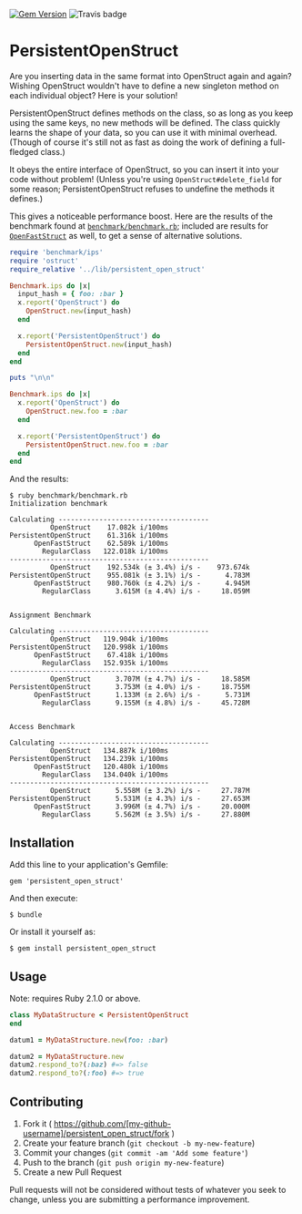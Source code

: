 [![Gem Version](https://badge.fury.io/rb/persistent_open_struct.svg)](http://badge.fury.io/rb/persistent_open_struct)
![Travis badge](https://travis-ci.org/amcaplan/persistent_open_struct.svg?branch=master)

# PersistentOpenStruct

Are you inserting data in the same format into OpenStruct again and again?
Wishing OpenStruct wouldn't have to define a new singleton method on each
individual object?  Here is your solution!

PersistentOpenStruct defines methods on the class, so as long as you keep using
the same keys, no new methods will be defined.  The class quickly learns the
shape of your data, so you can use it with minimal overhead.  (Though of course
it's still not as fast as doing the work of defining a full-fledged class.)

It obeys the entire interface of OpenStruct, so you can insert it into your code
without problem!  (Unless you're using `OpenStruct#delete_field` for some reason;
PersistentOpenStruct refuses to undefine the methods it defines.)

This gives a noticeable performance boost.  Here are the results of the benchmark
found at
[`benchmark/benchmark.rb`](http://github.com/amcaplan/persistent_open_struct/blob/master/benchmark/benchmark.rb);
included are
results for [`OpenFastStruct`](http://github.com/arturoherrero/ofstruct) as
well, to get a sense of alternative solutions.

``` ruby
require 'benchmark/ips'
require 'ostruct'
require_relative '../lib/persistent_open_struct'

Benchmark.ips do |x|
  input_hash = { foo: :bar }
  x.report('OpenStruct') do
    OpenStruct.new(input_hash)
  end

  x.report('PersistentOpenStruct') do
    PersistentOpenStruct.new(input_hash)
  end
end

puts "\n\n"

Benchmark.ips do |x|
  x.report('OpenStruct') do
    OpenStruct.new.foo = :bar
  end

  x.report('PersistentOpenStruct') do
    PersistentOpenStruct.new.foo = :bar
  end
end
```
And the results:
```
$ ruby benchmark/benchmark.rb 
Initialization benchmark

Calculating -------------------------------------
          OpenStruct    17.082k i/100ms
PersistentOpenStruct    61.316k i/100ms
      OpenFastStruct    62.589k i/100ms
        RegularClass   122.018k i/100ms
-------------------------------------------------
          OpenStruct    192.534k (± 3.4%) i/s -    973.674k
PersistentOpenStruct    955.081k (± 3.1%) i/s -      4.783M
      OpenFastStruct    980.760k (± 4.2%) i/s -      4.945M
        RegularClass      3.615M (± 4.4%) i/s -     18.059M


Assignment Benchmark

Calculating -------------------------------------
          OpenStruct   119.904k i/100ms
PersistentOpenStruct   120.998k i/100ms
      OpenFastStruct    67.418k i/100ms
        RegularClass   152.935k i/100ms
-------------------------------------------------
          OpenStruct      3.707M (± 4.7%) i/s -     18.585M
PersistentOpenStruct      3.753M (± 4.0%) i/s -     18.755M
      OpenFastStruct      1.133M (± 2.6%) i/s -      5.731M
        RegularClass      9.155M (± 4.8%) i/s -     45.728M


Access Benchmark

Calculating -------------------------------------
          OpenStruct   134.887k i/100ms
PersistentOpenStruct   134.239k i/100ms
      OpenFastStruct   120.480k i/100ms
        RegularClass   134.040k i/100ms
-------------------------------------------------
          OpenStruct      5.558M (± 3.2%) i/s -     27.787M
PersistentOpenStruct      5.531M (± 4.3%) i/s -     27.653M
      OpenFastStruct      3.996M (± 4.7%) i/s -     20.000M
        RegularClass      5.562M (± 3.5%) i/s -     27.880M
```

## Installation

Add this line to your application's Gemfile:

    gem 'persistent_open_struct'

And then execute:

    $ bundle

Or install it yourself as:

    $ gem install persistent_open_struct

## Usage
Note: requires Ruby 2.1.0 or above.

``` ruby
class MyDataStructure < PersistentOpenStruct
end

datum1 = MyDataStructure.new(foo: :bar)

datum2 = MyDataStructure.new
datum2.respond_to?(:baz) #=> false
datum2.respond_to?(:foo) #=> true
```

## Contributing

1. Fork it ( https://github.com/[my-github-username]/persistent_open_struct/fork )
2. Create your feature branch (`git checkout -b my-new-feature`)
3. Commit your changes (`git commit -am 'Add some feature'`)
4. Push to the branch (`git push origin my-new-feature`)
5. Create a new Pull Request

Pull requests will not be considered without tests of whatever you seek to
change, unless you are submitting a performance improvement.
